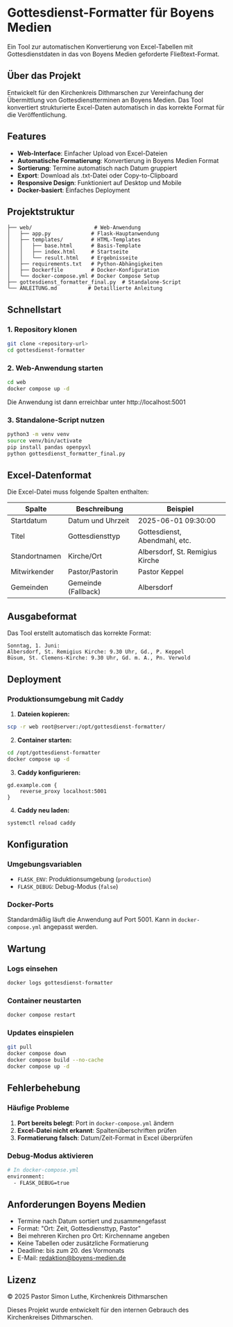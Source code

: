 # Gottesdienst-Formatter für Boyens Medien

Ein Tool zur automatischen Konvertierung von Excel-Tabellen mit Gottesdienstdaten in das von Boyens Medien geforderte Fließtext-Format.

## Über das Projekt

Entwickelt für den Kirchenkreis Dithmarschen zur Vereinfachung der Übermittlung von Gottesdienstterminen an Boyens Medien. Das Tool konvertiert strukturierte Excel-Daten automatisch in das korrekte Format für die Veröffentlichung.

## Features

- **Web-Interface**: Einfacher Upload von Excel-Dateien
- **Automatische Formatierung**: Konvertierung in Boyens Medien Format
- **Sortierung**: Termine automatisch nach Datum gruppiert
- **Export**: Download als .txt-Datei oder Copy-to-Clipboard
- **Responsive Design**: Funktioniert auf Desktop und Mobile
- **Docker-basiert**: Einfaches Deployment

## Projektstruktur

```
├── web/                    # Web-Anwendung
│   ├── app.py             # Flask-Hauptanwendung
│   ├── templates/         # HTML-Templates
│   │   ├── base.html      # Basis-Template
│   │   ├── index.html     # Startseite
│   │   └── result.html    # Ergebnisseite
│   ├── requirements.txt   # Python-Abhängigkeiten
│   ├── Dockerfile         # Docker-Konfiguration
│   └── docker-compose.yml # Docker Compose Setup
├── gottesdienst_formatter_final.py  # Standalone-Script
└── ANLEITUNG.md          # Detaillierte Anleitung
```

## Schnellstart

### 1. Repository klonen
```bash
git clone <repository-url>
cd gottesdienst-formatter
```

### 2. Web-Anwendung starten
```bash
cd web
docker compose up -d
```

Die Anwendung ist dann erreichbar unter http://localhost:5001

### 3. Standalone-Script nutzen
```bash
python3 -m venv venv
source venv/bin/activate
pip install pandas openpyxl
python gottesdienst_formatter_final.py
```

## Excel-Datenformat

Die Excel-Datei muss folgende Spalten enthalten:

| Spalte | Beschreibung | Beispiel |
|--------|-------------|----------|
| Startdatum | Datum und Uhrzeit | 2025-06-01 09:30:00 |
| Titel | Gottesdiensttyp | Gottesdienst, Abendmahl, etc. |
| Standortnamen | Kirche/Ort | Albersdorf, St. Remigius Kirche |
| Mitwirkender | Pastor/Pastorin | Pastor Keppel |
| Gemeinden | Gemeinde (Fallback) | Albersdorf |

## Ausgabeformat

Das Tool erstellt automatisch das korrekte Format:

```
Sonntag, 1. Juni:
Albersdorf, St. Remigius Kirche: 9.30 Uhr, Gd., P. Keppel
Büsum, St. Clemens-Kirche: 9.30 Uhr, Gd. m. A., Pn. Verwold
```

## Deployment

### Produktionsumgebung mit Caddy

1. **Dateien kopieren:**
```bash
scp -r web root@server:/opt/gottesdienst-formatter/
```

2. **Container starten:**
```bash
cd /opt/gottesdienst-formatter
docker compose up -d
```

3. **Caddy konfigurieren:**
```caddy
gd.example.com {
    reverse_proxy localhost:5001
}
```

4. **Caddy neu laden:**
```bash
systemctl reload caddy
```

## Konfiguration

### Umgebungsvariablen

- `FLASK_ENV`: Produktionsumgebung (`production`)
- `FLASK_DEBUG`: Debug-Modus (`false`)

### Docker-Ports

Standardmäßig läuft die Anwendung auf Port 5001. Kann in `docker-compose.yml` angepasst werden.

## Wartung

### Logs einsehen
```bash
docker logs gottesdienst-formatter
```

### Container neustarten
```bash
docker compose restart
```

### Updates einspielen
```bash
git pull
docker compose down
docker compose build --no-cache
docker compose up -d
```

## Fehlerbehebung

### Häufige Probleme

1. **Port bereits belegt**: Port in `docker-compose.yml` ändern
2. **Excel-Datei nicht erkannt**: Spaltenüberschriften prüfen
3. **Formatierung falsch**: Datum/Zeit-Format in Excel überprüfen

### Debug-Modus aktivieren
```bash
# In docker-compose.yml
environment:
  - FLASK_DEBUG=true
```

## Anforderungen Boyens Medien

- Termine nach Datum sortiert und zusammengefasst
- Format: "Ort: Zeit, Gottesdiensttyp, Pastor"
- Bei mehreren Kirchen pro Ort: Kirchenname angeben
- Keine Tabellen oder zusätzliche Formatierung
- Deadline: bis zum 20. des Vormonats
- E-Mail: redaktion@boyens-medien.de

## Lizenz

© 2025 Pastor Simon Luthe, Kirchenkreis Dithmarschen

Dieses Projekt wurde entwickelt für den internen Gebrauch des Kirchenkreises Dithmarschen.